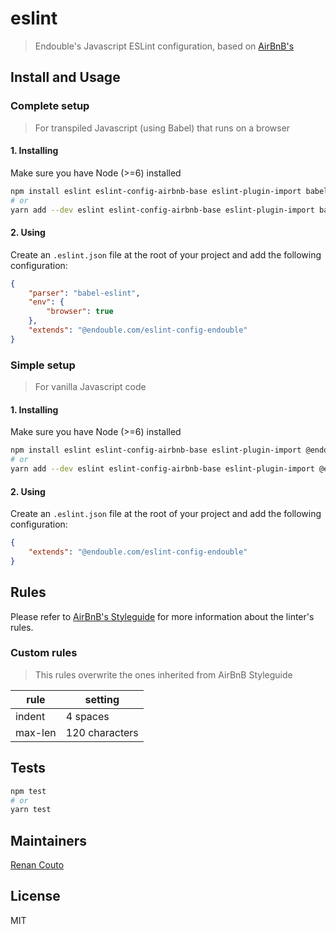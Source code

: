 # eslint
> Endouble's Javascript ESLint configuration, based on [AirBnB's](https://github.com/airbnb/javascript)

## Install and Usage

### Complete setup
> For transpiled Javascript (using Babel) that runs on a browser

#### 1. Installing
Make sure you have Node (>=6) installed

```bash
npm install eslint eslint-config-airbnb-base eslint-plugin-import babel-eslint babel-preset-es2015 @endouble.com/eslint-config-endouble --save-dev
# or
yarn add --dev eslint eslint-config-airbnb-base eslint-plugin-import babel-eslint babel-preset-es2015 @endouble.com/eslint-config-endouble
```

#### 2. Using
Create an `.eslint.json` file at the root of your project and add the following configuration:

```json
{
    "parser": "babel-eslint",
    "env": {
        "browser": true
    },
    "extends": "@endouble.com/eslint-config-endouble"
}
```

### Simple setup
> For vanilla Javascript code

#### 1. Installing
Make sure you have Node (>=6) installed

```bash
npm install eslint eslint-config-airbnb-base eslint-plugin-import @endouble.com/eslint-config-endouble --save-dev
# or
yarn add --dev eslint eslint-config-airbnb-base eslint-plugin-import @endouble.com/eslint-config-endouble
```

#### 2. Using
Create an `.eslint.json` file at the root of your project and add the following configuration:

```json
{
    "extends": "@endouble.com/eslint-config-endouble"
}
```

## Rules
Please refer to [AirBnB's Styleguide](https://github.com/airbnb/javascript) for more information about the linter's
rules.

### Custom rules
> This rules overwrite the ones inherited from AirBnB Styleguide

| rule | setting |
|------|---------|
| indent | 4 spaces |
| max-len | 120 characters |

## Tests
```bash
npm test
# or
yarn test
```

## Maintainers
[Renan Couto](https://github.com/renancouto)

## License
MIT
